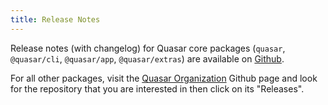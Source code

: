 ```yaml
---
title: Release Notes
---
```


Release notes (with changelog) for Quasar core packages (`quasar`, `@quasar/cli`, `@quasar/app`, `@quasar/extras`) are available on [Github](https://github.com/quasarframework/quasar/releases).

For all other packages, visit the [Quasar Organization](https://github.com/quasarframework) Github page and look for the repository that you are interested in then click on its "Releases".
